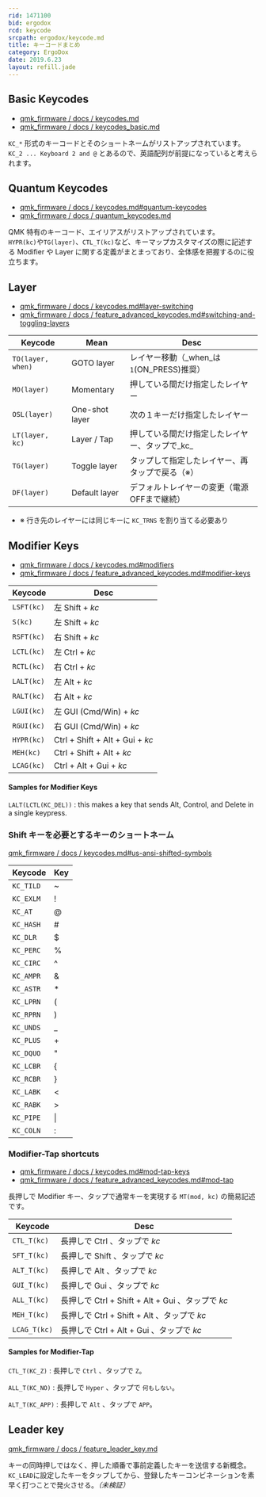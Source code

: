 ```yaml
---
rid: 1471100
bid: ergodox
rcd: keycode
srcpath: ergodox/keycode.md
title: キーコードまとめ
category: ErgoDox
date: 2019.6.23
layout: refill.jade
---
```


## Basic Keycodes
- [qmk_firmware / docs / keycodes.md](https://github.com/qmk/qmk_firmware/blob/master/docs/keycodes.md)
- [qmk_firmware / docs / keycodes_basic.md](https://github.com/qmk/qmk_firmware/blob/master/docs/keycodes_basic.md)

`KC_*` 形式のキーコードとそのショートネームがリストアップされています。  
`KC_2 ... Keyboard 2 and @` とあるので、英語配列が前提になっていると考えられます。


## Quantum Keycodes
- [qmk_firmware / docs / keycodes.md#quantum-keycodes](https://github.com/qmk/qmk_firmware/blob/master/docs/keycodes.md#quantum-keycodes)
- [qmk_firmware / docs / quantum_keycodes.md](https://github.com/qmk/qmk_firmware/blob/master/docs/quantum_keycodes.md)

QMK 特有のキーコード、エイリアスがリストアップされています。  
`HYPR(kc)`や`TG(layer)`、`CTL_T(kc)`など、キーマップカスタマイズの際に記述する
Modifier や Layer に関する定義がまとまっており、全体感を把握するのに役立ちます。


## Layer
- [qmk_firmware / docs / keycodes.md#layer-switching](https://github.com/qmk/qmk_firmware/blob/master/docs/keycodes.md#layer-switching)
- [qmk_firmware / docs / feature_advanced_keycodes.md#switching-and-toggling-layers](https://github.com/qmk/qmk_firmware/blob/master/docs/feature_advanced_keycodes.md#switching-and-toggling-layers)

| Keycode           | Mean           | Desc                                    |
|-------------------|----------------|-----------------------------------------|
| `TO(layer, when)` | GOTO layer     | レイヤー移動（_when_は`1`(ON_PRESS)推奨） |
| `MO(layer)`       | Momentary      | 押している間だけ指定したレイヤー |
| `OSL(layer)`      | One-shot layer | 次の１キーだけ指定したレイヤー |
| `LT(layer, kc)`   | Layer / Tap    | 押している間だけ指定したレイヤー、タップで_kc_ |
| `TG(layer)`       | Toggle layer   | タップして指定したレイヤー、再タップで戻る（※） |
| `DF(layer)`       | Default layer  | デフォルトレイヤーの変更（電源OFFまで継続） |

- ※ 行き先のレイヤーには同じキーに `KC_TRNS` を割り当てる必要あり


## Modifier Keys
- [qmk_firmware / docs / keycodes.md#modifiers](https://github.com/qmk/qmk_firmware/blob/master/docs/keycodes.md#modifiers)
- [qmk_firmware / docs / feature_advanced_keycodes.md#modifier-keys](https://github.com/qmk/qmk_firmware/blob/master/docs/feature_advanced_keycodes.md#modifier-keys)

| Keycode    | Desc          |
|------------|---------------|
| `LSFT(kc)` | 左 Shift + _kc_ |
| `S(kc)`    | 左 Shift + _kc_ |
| `RSFT(kc)` | 右 Shift + _kc_ |
| `LCTL(kc)` | 左 Ctrl + _kc_ |
| `RCTL(kc)` | 右 Ctrl + _kc_ |
| `LALT(kc)` | 左 Alt + _kc_ |
| `RALT(kc)` | 右 Alt + _kc_ |
| `LGUI(kc)` | 左 GUI (Cmd/Win) + _kc_ |
| `RGUI(kc)` | 右 GUI (Cmd/Win) + _kc_ |
| `HYPR(kc)` | Ctrl + Shift + Alt + Gui + _kc_ |
| `MEH(kc)`  | Ctrl + Shift + Alt + _kc_ |
| `LCAG(kc)` | Ctrl + Alt + Gui + _kc_ |

#### Samples for Modifier Keys

`LALT(LCTL(KC_DEL))`
: this makes a key that sends Alt, Control, and Delete in a single keypress.

### Shift キーを必要とするキーのショートネーム
[qmk_firmware / docs / keycodes.md#us-ansi-shifted-symbols](https://github.com/qmk/qmk_firmware/blob/master/docs/keycodes.md#us-ansi-shifted-symbols)

| Keycode    | Key |
|------------|-----|
| `KC_TILD`  | ~ |
| `KC_EXLM`  | ! |
| `KC_AT`    | @ |
| `KC_HASH`  | # |
| `KC_DLR`   | $ |
| `KC_PERC`  | % |
| `KC_CIRC`  | ^ |
| `KC_AMPR`  | & |
| `KC_ASTR`  | * |
| `KC_LPRN`  | ( |
| `KC_RPRN`  | ) |
| `KC_UNDS`  | _ |
| `KC_PLUS`  | + |
| `KC_DQUO`  | " |
| `KC_LCBR`  | { |
| `KC_RCBR`  | } |
| `KC_LABK`  | < |
| `KC_RABK`  | > |
| `KC_PIPE`  | &#124; |
| `KC_COLN`  | : |

### Modifier-Tap shortcuts

- [qmk_firmware / docs / keycodes.md#mod-tap-keys](https://github.com/qmk/qmk_firmware/blob/master/docs/keycodes.md#mod-tap-keys)
- [qmk_firmware / docs / feature_advanced_keycodes.md#mod-tap](https://github.com/qmk/qmk_firmware/blob/master/docs/feature_advanced_keycodes.md#mod-tap)

長押しで Modifier キー、タップで通常キーを実現する `MT(mod, kc)` の簡易記述です。

| Keycode      | Desc |
|--------------|------|
| `CTL_T(kc)`  | 長押しで Ctrl 、タップで _kc_ |
| `SFT_T(kc)`  | 長押しで Shift 、タップで _kc_ |
| `ALT_T(kc)`  | 長押しで Alt 、タップで _kc_ |
| `GUI_T(kc)`  | 長押しで Gui 、タップで _kc_ |
| `ALL_T(kc)`  | 長押しで Ctrl + Shift + Alt + Gui 、タップで _kc_ |
| `MEH_T(kc)`  | 長押しで Ctrl + Shift + Alt 、タップで _kc_ |
| `LCAG_T(kc)` | 長押しで Ctrl + Alt + Gui 、タップで _kc_ |

#### Samples for Modifier-Tap

`CTL_T(KC_Z)`
: 長押しで `Ctrl` 、タップで `Z`。

`ALL_T(KC_NO)`
: 長押しで `Hyper` 、タップで `何もしない`。

`ALT_T(KC_APP)`
: 長押しで `Alt` 、タップで `APP`。


## Leader key
[qmk_firmware / docs / feature_leader_key.md](https://github.com/qmk/qmk_firmware/blob/master/docs/feature_leader_key.md)

キーの同時押しではなく、押した順番で事前定義したキーを送信する新概念。
`KC_LEAD`に設定したキーをタップしてから、登録したキーコンビネーションを素早く打つことで発火させる。_（未検証）_
